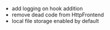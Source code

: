 * add logging on hook addition
* remove dead code from HttpFrontend
* local file storage enabled by default
